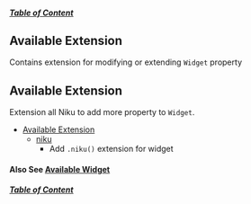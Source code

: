 ##### [Table of Content](https://github.com/saltyaom/niku/blob/main/doc/README.md)

## Available Extension
Contains extension for modifying or extending `Widget` property

## Available Extension
Extension all Niku to add more property to `Widget`.
- [Available Extension](https://github.com/saltyaom/niku/blob/main/doc/extension/README.md)
  - [niku](https://github.com/saltyaom/niku/blob/main/doc/extension/niku.md)
    - Add `.niku()` extension for widget

#### Also See [Available Widget](https://github.com/saltyaom/niku/blob/main/doc/widget/README.md)

##### [Table of Content](https://github.com/saltyaom/niku/blob/main/doc/README.md)